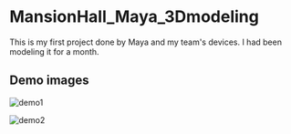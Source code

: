 # MansionHall_Maya_3Dmodeling
This is my first project done by Maya and my team's devices. I had been modeling it for a month.

## Demo images
![demo1](https://i.ibb.co/D1GHQft/1left3.jpg)

![demo2](https://i.ibb.co/RTfR4kZ/5front1.jpg)
